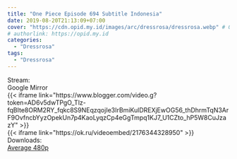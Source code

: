 ```yaml
---
title: "One Piece Episode 694 Subtitle Indonesia"
date: 2019-08-20T21:13:09+07:00
cover: "https://cdn.opid.my.id/images/arc/dressrosa/dressrosa.webp" # Optional, cover
# authorlink: https://opid.my.id
categories:
  - "Dressrosa"
tags:
  - "Dressrosa"
---
```

<div class="ui menu violet borderless inverted">
  <div class="header item active">
        Stream:
    </div>
  <a class="active item" data-tab="google">
    <i class="google drive icon"></i> Google
  </a>
  <a class="item nounderline" data-tab="mirror">
    <i class="odnoklassniki icon"></i> Mirror
  </a>
</div>
<div class="ui bottom attached tab segment active" style="border:0 !important;" data-tab="google">
{{< iframe link="https://www.blogger.com/video.g?token=AD6v5dwTPgO_Tlz-fqBIte8ORM2RY_fqkc8S9NEqzqojIe3IrBmiKulDREXjEwOG56_thDhrmTqN3ArF9OvfncbYyzOpekUn7p4KaoLyqzCp4eGgTmpq1KJ7_U1CZto_hP5W8CuJzazY" >}}
</div>
<div class="ui bottom attached tab segment" style="border:0 !important;" data-tab="mirror">
{{< iframe link="https://ok.ru/videoembed/2176344328950" >}}
</div>
<div class="ui menu violet borderless inverted">
  <div class="header item active">
        Downloads:
    </div>
  <a class="item nounderline" href="https://ouo.io/3TdkJc" target="_blank" rel="dofollow"><i class="google drive icon"></i>
    Average 480p</a>
</div>